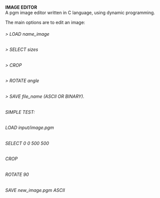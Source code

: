 
**IMAGE EDITOR**<br />
  A pgm image editor written in C language, using dynamic programming.

 The main options are to edit an image:
 ###### > LOAD name_image<br />
 ###### > SELECT sizes<br />
 ###### > CROP<br />
 ###### > ROTATE angle<br />
 ###### > SAVE file_name (ASCII OR BINARY).<br />

###### SIMPLE TEST:<br />
######  LOAD input/image.pgm<br />
######  SELECT 0 0 500 500<br />
###### CROP<br />
######  ROTATE 90<br />
######  SAVE new_image.pgm ASCII<br />
